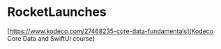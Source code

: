 # RocketLaunches
[https://www.kodeco.com/27468235-core-data-fundamentals](Kodeco Core Data and SwiftUI course)
